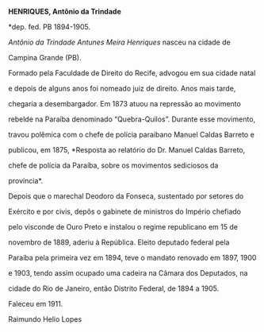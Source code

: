 **HENRIQUES, Antônio da Trindade**



\*dep. fed. PB 1894-1905.



*Antônio da Trindade Antunes Meira Henriques* nasceu na cidade de

Campina Grande (PB).



Formado pela Faculdade de Direito do Recife, advogou em sua cidade natal

e depois de alguns anos foi nomeado juiz de direito. Anos mais tarde,

chegaria a desembargador. Em 1873 atuou na repressão ao movimento

rebelde na Paraíba denominado “Quebra-Quilos”. Durante esse movimento,

travou polêmica com o chefe de polícia paraibano Manuel Caldas Barreto e

publicou, em 1875, *Resposta ao relatório do Dr. Manuel Caldas Barreto,

chefe de polícia da Paraíba, sobre os movimentos sediciosos da

província*.



Depois que o marechal Deodoro da Fonseca, sustentado por setores do

Exército e por civis, depôs o gabinete de ministros do Império chefiado

pelo visconde de Ouro Preto e instalou o regime republicano em 15 de

novembro de 1889, aderiu à República. Eleito deputado federal pela

Paraíba pela primeira vez em 1894, teve o mandato renovado em 1897, 1900

e 1903, tendo assim ocupado uma cadeira na Câmara dos Deputados, na

cidade do Rio de Janeiro, então Distrito Federal, de 1894 a 1905.



Faleceu em 1911.



Raimundo Helio Lopes



